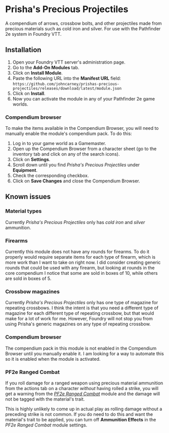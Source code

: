 # Prisha's Precious Projectiles

A compendium of arrows, crossbow bolts, and other projectiles made from precious
materials such as cold iron and silver. For use with the Pathfinder 2e system in
Foundry VTT.

## Installation

1. Open your Foundry VTT server's administration page.
2. Go to the **Add-On Modules** tab.
3. Click on **Install Module**.
4. Paste the following URL into the **Manifest URL** field:<br>
   `https://github.com/johncarney/prishas-precious-projectiles/releases/download/latest/module.json`
5. Click on **Install**.
6. Now you can activate the module in any of your Pathfinder 2e game worlds.

### Compendium browser

To make the items available in the Compendium Browser, you will need to manually
enable the module's compendium pack. To do this:

1. Log in to your game world as a Gamemaster.
2. Open up the Compendium Browser from a character sheet (go to the inventory
   tab and click on any of the search icons).
3. Click on **Settings**.
4. Scroll down until you find _Prisha's Precious Projectiles_ under
   **Equipment**.
5. Check the corresponding checkbox.
6. Click on **Save Changes** and close the Compendium Browser.

## Known issues

### Material types

Currently *Prisha's Precious Projectiles* only has *cold iron* and *silver* ammunition.

### Firearms

Currently this module does not have any rounds for firearms. To do it properly
would require separate items for each type of firearm, which is more work than I
want to take on right now. I did consider creating generic rounds that could be
used with any firearm, but looking at rounds in the core compendium I notice
that some are sold in boxes of 10, while others are sold in boxes of 5.

### Crossbow magazines

Currently *Prisha's Precious Projectiles* only has one type of magazine for
repeating crossbows. I think the intent is that you need a different type of
magazine for each different type of repeating crossbow, but that would make for
a lot of work for me. However, Foundry will not stop you from using Prisha's generic magazines on any type of repeating crossbow.

### Compendium browser

The compendium pack in this module is not enabled in the Compendium Browser
until you manually enable it. I am looking for a way to automate this so it is
enabled when the module is activated.

### PF2e Ranged Combat

If you roll damage for a ranged weapon using precious material ammunition from
the actions tab on a character *without* having rolled a strike, you will get a
warning from the
[*PF2e Ranged Combat*](https://foundryvtt.com/packages/pf2e-ranged-combat/) module
and the damage will not be tagged with the material's trait.

This is highly unlikely to come up in actual play as rolling damage without a
preceding strike is not common. If you do need to do this and want the
material's trait to be applied, you can turn off **Ammunition Effects** in the
*PF2e Ranged Combat* module settings.


